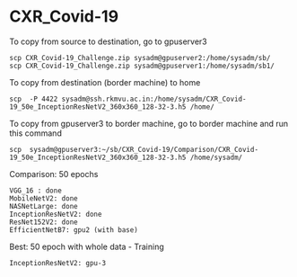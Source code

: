 # CXR_Covid-19

To copy from source to destination, go to gpuserver3
```
scp CXR_Covid-19_Challenge.zip sysadm@gpuserver2:/home/sysadm/sb/
scp CXR_Covid-19_Challenge.zip sysadm@gpuserver1:/home/sysadm/sb1/
```

To copy from destination (border machine) to home
```
scp  -P 4422 sysadm@ssh.rkmvu.ac.in:/home/sysadm/CXR_Covid-19_50e_InceptionResNetV2_360x360_128-32-3.h5 /home/
```

To copy from gpuserver3 to border machine, go to border machine and run this command 
```
scp  sysadm@gpuserver3:~/sb/CXR_Covid-19/Comparison/CXR_Covid-19_50e_InceptionResNetV2_360x360_128-32-3.h5 /home/sysadm/
```

Comparison: 50 epochs

```
VGG_16 : done
MobileNetV2: done
NASNetLarge: done
InceptionResNetV2: done
ResNet152V2: done
EfficientNetB7: gpu2 (with base)
```

Best: 50 epoch with whole data - Training
```
InceptionResNetV2: gpu-3
```
